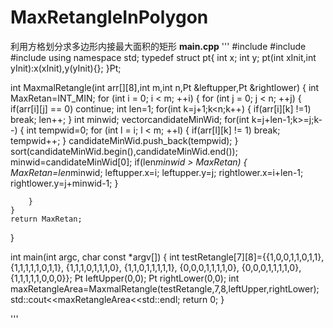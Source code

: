 # MaxRetangleInPolygon
利用方格划分求多边形内接最大面积的矩形
**main.cpp**
'''
#include<iostream>
#include<vector>
#include <algorithm>
using namespace std;
typedef struct pt{
    int x;
    int y;
    pt(int xInit,int yInit):x(xInit),y(yInit){};
}Pt;

int MaxmalRetangle(int arr[][8],int m,int n,Pt &leftupper,Pt &rightlower)
{
    int MaxRetan=INT_MIN;
    for (int i = 0; i < m; ++i)
    {
        for (int j = 0; j < n; ++j)
        {
            if(arr[i][j] == 0)
                continue;
            int len=1;
            for(int k=j+1;k<n;k++)
            {
                if(arr[i][k] !=1)
                    break;
                len++;
            }
            int minwid;
            vector<int>candidateMinWid;
            for(int k=j+len-1;k>=j;k--)
            {
                int tempwid=0;
                for (int l = i; l < m; ++l) {
                    if(arr[l][k] != 1)
                        break;
                    tempwid++;
                }
                candidateMinWid.push_back(tempwid);
            }
            sort(candidateMinWid.begin(),candidateMinWid.end());
            minwid=candidateMinWid[0];
            if(len*minwid > MaxRetan)
            {
                MaxRetan=len*minwid;
                leftupper.x=i;
                leftupper.y=j;
                rightlower.x=i+len-1;
                rightlower.y=j+minwid-1;
            }

        }
    }
    return MaxRetan;
}

int main(int argc, char const *argv[])
{
    int testRetangle[7][8]={{1,0,0,1,1,0,1,1},
                            {1,1,1,1,1,0,1,1},
                            {1,1,1,0,1,1,1,0},
                            {1,1,0,1,1,1,1,1},
                            {0,0,0,1,1,1,1,0},
                            {0,0,0,1,1,1,1,0},
                            {1,1,1,1,1,0,0,0}};
    Pt leftUpper(0,0);
    Pt rightLower(0,0);
    int maxRetangleArea=MaxmalRetangle(testRetangle,7,8,leftUpper,rightLower);
    std::cout<<maxRetangleArea<<std::endl;
    return 0;
}

'''
